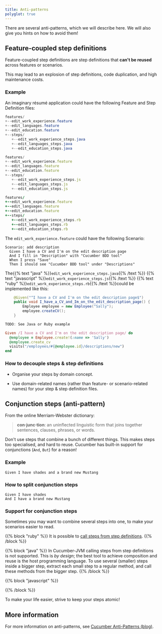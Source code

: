 ```yaml
---
title: Anti-patterns
polyglot: true
---
```


There are several anti-patterns, which we will describe here. We will also give you hints on how to avoid them!

## Feature-coupled step definitions

Feature-coupled step definitions are step definitions that **can't be reused** across features or scenarios.

This may lead to an explosion of step definitions, code duplication, and high maintenance costs.

### Example

An imaginary résumé application could have the following Feature and Step Definition files:

```java
features/
+--edit_work_experience.feature
+--edit_languages.feature
+--edit_education.feature
+--steps/
   +--edit_work_experience_steps.java
   +--edit_languages_steps.java
   +--edit_education_steps.java
```

```javascript
features/
+--edit_work_experience.feature
+--edit_languages.feature
+--edit_education.feature
+--steps/
   +--edit_work_experience_steps.js
   +--edit_languages_steps.js
   +--edit_education_steps.js
```

```ruby
features/
+--edit_work_experience.feature
+--edit_languages.feature
+--edit_education.feature
+--steps/
   +--edit_work_experience_steps.rb
   +--edit_languages_steps.rb
   +--edit_education_steps.rb
```

The `edit_work_experience.feature` could have the following Scenario:

```
Scenario: add description
  Given I have a CV and I'm on the edit description page
  And I fill in "Description" with "Cucumber BDD tool"
  When I press "Save"
  Then I should see "Cucumber BDD tool" under "Descriptions"
```
The{{% text "java" %}}`edit_work_experience_steps.java`{{% /text %}}
{{% text "javascript" %}}`edit_work_experience_steps.js`{{% /text %}}
{{% text "ruby" %}}`edit_work_experience_steps.rb`{{% /text %}}could be implemented like this:

```java
    @Given("^I have a CV and I'm on the edit description page$")
    public void I_have_a_CV_and_Im_on_the_edit_description_page() {
        Employee employee = new Employee("Sally");
        employee.createCV();
    }
```

```javascript
TODO: See Java or Ruby example
```

```ruby
Given /I have a CV and I'm on the edit description page/ do
  @employee = Employee.create!(:name => 'Sally')
  @employee.create_cv
  visits("/employees/#{@employee.id}/descriptions/new")
end
```

### How to decouple steps & step definitions

* Organise your steps by domain concept.

* Use domain-related names (rather than feature- or scenario-related names) for your step & step definition files.


## Conjunction steps (anti-pattern)

From the online Merriam-Webster dictionary:

> **con·junc·tion**: an uninflected linguistic form that joins together sentences, clauses, phrases, or words.

Don't use steps that combine a bunch of different things. This makes steps too specialised, and hard to reuse.
Cucumber has built-in support for conjunctions (`And`, `But`) for a reason!

### Example

```
Given I have shades and a brand new Mustang
```

### How to split conjunction steps

```
Given I have shades
And I have a brand new Mustang
```

### Support for conjunction steps

Sometimes you may want to combine several steps into one, to make your scenarios easier to read.

{{% block "ruby" %}}
It is possible to [call steps from step definitions](/implementations/ruby/calling-steps-from-step-definitions/).
{{% /block %}}

{{% block "java" %}}
In Cucumber-JVM calling steps from step definitions is not supported. This is *by design*; the best tool to achieve composition and reuse is the host programming language.
To use several (smaller) steps inside a bigger step, extract each small step to a regular method, and call these methods from the bigger step.
{{% /block %}}

{{% block "javascript" %}}
<!--- TODO Is / is not supported in cucumber-js? If not, what options does js provide?--->
{{% /block %}}

To make your life easier, strive to keep your steps atomic!

## More information
For more information on anti-patterns, see [Cucumber Anti-Patterns (blog)](http://www.thinkcode.se/blog/2016/06/22/cucumber-antipatterns).